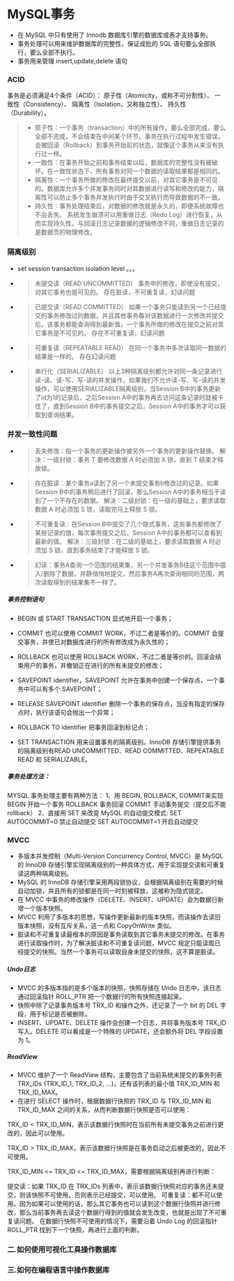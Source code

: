
# MySQL事务
+ 在 MySQL 中只有使用了 Innodb 数据库引擎的数据库或表才支持事务。
+ 事务处理可以用来维护数据库的完整性，保证成批的 SQL 语句要么全部执行，要么全部不执行。
+ 事务用来管理 insert,update,delete 语句

### ACID
事务是必须满足4个条件（ACID）：
原子性（Atomicity，或称不可分割性）、
一致性（Consistency）、
隔离性（Isolation，又称独立性）、
持久性（Durability）。

>+ 原子性：一个事务（transaction）中的所有操作，要么全部完成，要么全部不完成，不会结束在中间某个环节。事务在执行过程中发生错误，会被回滚（Rollback）到事务开始前的状态，就像这个事务从来没有执行过一样。
>+ 一致性：在事务开始之前和事务结束以后，数据库的完整性没有被破坏。在一致性状态下，所有事务对同一个数据的读取结果都是相同的。
>+ 隔离性：一个事务所做的修改在最终提交以前，对其它事务是不可见的。数据库允许多个并发事务同时对其数据进行读写和修改的能力，隔离性可以防止多个事务并发执行时由于交叉执行而导致数据的不一致。
>+ 持久性：事务处理结束后，对数据的修改就是永久的，即便系统故障也不会丢失。
系统发生崩溃可以用重做日志（Redo Log）进行恢复，从而实现持久性。与回滚日志记录数据的逻辑修改不同，重做日志记录的是数据页的物理修改。

### 隔离级别
+ set session transaction isolation level 。。。
+ > 未提交读（READ UNCOMMITTED）
事务中的修改，即使没有提交，对其它事务也是可见的。
存在脏读，不可重复读，幻读问题
+ > 已提交读（READ COMMITTED）
如果一个事务只能读到另一个已经提交的事务修改过的数据，并且其他事务每对该数据进行一次修改并提交后，该事务都能查询得到最新值，一个事务所做的修改在提交之前对其它事务是不可见的。
存在不可重复读，幻读问题
+ > 可重复读（REPEATABLE READ）
在同一个事务中多次读取同一数据的结果是一样的。
存在幻读问题
+ > 串行化（SERIALIZABLE）
以上3种隔离级别都允许对同一条记录进行读-读、读-写、写-读的并发操作，如果我们不允许读-写、写-读的并发操作，可以使用SERIALIZABLE隔离级别，当Session B中的事务更新了id为1的记录后，之后Session A中的事务再去访问这条记录时就被卡住了，直到Session B中的事务提交之后，Session A中的事务才可以获取到查询结果。

### 并发一致性问题
+ >丢失修改：指一个事务的更新操作被另外一个事务的更新操作替换。
解决：一级封锁：事务 T 要修改数据 A 时必须加 X 锁，直到 T 结束才释放锁。
+ >存在脏读：某个事务a读到了另一个未提交事务b修改过的记录。如果Session B中的事务稍后进行了回滚，那么Session A中的事务相当于读到了一个不存在的数据。
解决：二级封锁：在一级的基础上，要求读取数据 A 时必须加 S 锁，读取完马上释放 S 锁。
+ >不可重复读：在Session B中提交了几个隐式事务，这些事务都修改了某些记录的值，每次事务提交之后，Session A中的事务都可以查看到最新的值。
解决：三级封锁：在二级的基础上，要求读取数据 A 时必须加 S 锁，直到事务结束了才能释放 S 锁。
+ >幻读：事务A查询一个范围的结果集，另一个并发事务B往这个范围中插入/删除了数据，并静悄悄地提交，然后事务A再次查询相同的范围，两次读取得到的结果集不一样了。

##### 事务控制语句
+ BEGIN 或 START TRANSACTION 显式地开启一个事务；

+ COMMIT 也可以使用 COMMIT WORK，不过二者是等价的。COMMIT 会提交事务，并使已对数据库进行的所有修改成为永久性的；

+ ROLLBACK 也可以使用 ROLLBACK WORK，不过二者是等价的。回滚会结束用户的事务，并撤销正在进行的所有未提交的修改；

+ SAVEPOINT identifier，SAVEPOINT 允许在事务中创建一个保存点，一个事务中可以有多个 SAVEPOINT；

+ RELEASE SAVEPOINT identifier 删除一个事务的保存点，当没有指定的保存点时，执行该语句会抛出一个异常；

+ ROLLBACK TO identifier 把事务回滚到标记点；

+ SET TRANSACTION 用来设置事务的隔离级别。InnoDB 存储引擎提供事务的隔离级别有READ UNCOMMITTED、READ COMMITTED、REPEATABLE READ 和 SERIALIZABLE。
##### 事务处理方法：
MYSQL 事务处理主要有两种方法：
1、用 BEGIN, ROLLBACK, COMMIT来实现
BEGIN 开始一个事务
ROLLBACK 事务回滚
COMMIT 手动事务提交（提交后不能rollback）
2、直接用 SET 来改变 MySQL 的自动提交模式:
SET AUTOCOMMIT=0 禁止自动提交
SET AUTOCOMMIT=1 开启自动提交

### MVCC
+ 多版本并发控制（Multi-Version Concurrency Control, MVCC）是 MySQL 的 InnoDB 存储引擎实现隔离级别的一种具体方式，用于实现提交读和可重复读这两种隔离级别。
+ MySQL 的 InnoDB 存储引擎采用两段锁协议，会根据隔离级别在需要的时候自动加锁，并且所有的锁都是在同一时刻被释放，这被称为隐式锁定。
+ 在 MVCC 中事务的修改操作（DELETE、INSERT、UPDATE）会为数据行新增一个版本快照。
+ MVCC 利用了多版本的思想，写操作更新最新的版本快照，而读操作去读旧版本快照，没有互斥关系，这一点和 CopyOnWrite 类似。
+ 脏读和不可重复读最根本的原因是事务读取到其它事务未提交的修改。在事务进行读取操作时，为了解决脏读和不可重复读问题，MVCC 规定只能读取已经提交的快照。当然一个事务可以读取自身未提交的快照，这不算是脏读。

##### Undo日志
+ MVCC 的多版本指的是多个版本的快照，快照存储在 Undo 日志中，该日志通过回滚指针 ROLL_PTR 把一个数据行的所有快照连接起来。
+ 快照中除了记录事务版本号 TRX_ID 和操作之外，还记录了一个 bit 的 DEL 字段，用于标记是否被删除。
+ INSERT、UPDATE、DELETE 操作会创建一个日志，并将事务版本号 TRX_ID 写入。DELETE 可以看成是一个特殊的 UPDATE，还会额外将 DEL 字段设置为 1。
##### ReadView
+ MVCC 维护了一个 ReadView 结构，主要包含了当前系统未提交的事务列表 TRX_IDs {TRX_ID_1, TRX_ID_2, ...}，还有该列表的最小值 TRX_ID_MIN 和 TRX_ID_MAX。
+ 在进行 SELECT 操作时，根据数据行快照的 TRX_ID 与 TRX_ID_MIN 和 TRX_ID_MAX 之间的关系，从而判断数据行快照是否可以使用：

TRX_ID < TRX_ID_MIN，表示该数据行快照时在当前所有未提交事务之前进行更改的，因此可以使用。

TRX_ID > TRX_ID_MAX，表示该数据行快照是在事务启动之后被更改的，因此不可使用。

TRX_ID_MIN <= TRX_ID <= TRX_ID_MAX，需要根据隔离级别再进行判断：

提交读：如果 TRX_ID 在 TRX_IDs 列表中，表示该数据行快照对应的事务还未提交，则该快照不可使用。否则表示已经提交，可以使用。
可重复读：都不可以使用。因为如果可以使用的话，那么其它事务也可以读到这个数据行快照并进行修改，那么当前事务再去读这个数据行得到的值就会发生改变，也就是出现了不可重复读问题。
在数据行快照不可使用的情况下，需要沿着 Undo Log 的回滚指针 ROLL_PTR 找到下一个快照，再进行上面的判断。






### 二.如何使用可视化工具操作数据库

### 三.如何在编程语言中操作数据库
